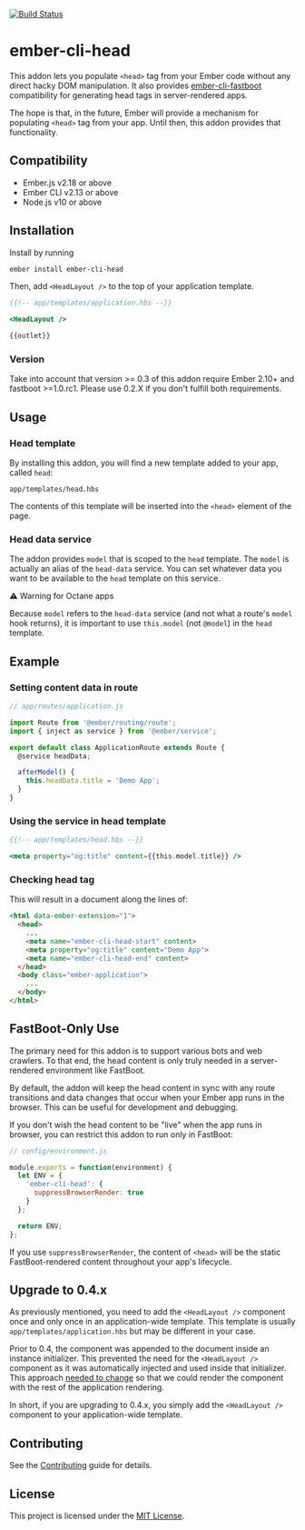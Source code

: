 [![Build Status](https://github.com/ronco/ember-cli-head/workflows/Build/badge.svg?branch=master)](https://github.com/ronco/ember-cli-head/actions?query=branch%3Amaster+workflow%3A%22Build%22)

# ember-cli-head

This addon lets you populate `<head>` tag from your Ember code without any direct hacky DOM manipulation. It also provides [ember-cli-fastboot](https://github.com/ember-fastboot/ember-cli-fastboot) compatibility for generating head tags in server-rendered apps.

The hope is that, in the future, Ember will provide a mechanism for populating `<head>` tag from your app. Until then, this addon provides that functionality.


## Compatibility

* Ember.js v2.18 or above
* Ember CLI v2.13 or above
* Node.js v10 or above


## Installation

Install by running

```bash
ember install ember-cli-head
```

Then, add `<HeadLayout />` to the top of your application template.

```handlebars
{{!-- app/templates/application.hbs --}}

<HeadLayout />

{{outlet}}
```


### Version

Take into account that version >= 0.3 of this addon require Ember 2.10+ and fastboot >=1.0.rc1. Please use 0.2.X if you don't fulfill both requirements.


## Usage

### Head template

By installing this addon, you will find a new template added to your app, called `head`:

```
app/templates/head.hbs
```

The contents of this template will be inserted into the `<head>` element of the page.


### Head data service

The addon provides `model` that is scoped to the `head` template. The `model` is actually an alias of the `head-data` service. You can set whatever data you want to be available to the `head` template on this service.

⚠️ Warning for Octane apps

Because `model` refers to the `head-data` service (and not what a route's `model` hook returns), it is important to use `this.model` (not `@model`) in the `head` template.


## Example

### Setting content data in route

```javascript
// app/routes/application.js

import Route from '@ember/routing/route';
import { inject as service } from '@ember/service';

export default class ApplicationRoute extends Route {
  @service headData;

  afterModel() {
    this.headData.title = 'Demo App';
  }
}
```


### Using the service in head template

```handlebars
{{!-- app/templates/head.hbs --}}

<meta property="og:title" content={{this.model.title}} />
```


### Checking head tag

This will result in a document along the lines of:

```html
<html data-ember-extension="1">
  <head>
    ...
    <meta name="ember-cli-head-start" content>
    <meta property="og:title" content="Demo App">
    <meta name="ember-cli-head-end" content>
  </head>
  <body class="ember-application">
    ...
  </body>
</html>
```


## FastBoot-Only Use

The primary need for this addon is to support various bots and web crawlers. To that end, the head content is only truly needed in a server-rendered environment like FastBoot.

By default, the addon will keep the head content in sync with any route transitions and data changes that occur when your Ember app runs in the browser. This can be useful for development and debugging.

If you don't wish the head content to be "live" when the app runs in browser, you can restrict this addon to run only in FastBoot:

```javascript
// config/environment.js

module.exports = function(environment) {
  let ENV = {
    'ember-cli-head': {
      suppressBrowserRender: true
    }
  };

  return ENV;
};
```

If you use `suppressBrowserRender`, the content of `<head>` will be the static FastBoot-rendered content throughout your app's lifecycle.


## Upgrade to 0.4.x

As previously mentioned, you need to add the `<HeadLayout />` component once and only once in an application-wide template. This template is usually `app/templates/application.hbs` but may be different in your case.

Prior to 0.4, the component was appended to the document inside an instance initializer. This prevented the need for the `<HeadLayout />` component as it was automatically injected and used inside that initializer. This approach [needed to change](https://github.com/ronco/ember-cli-head/pull/37) so that we could render the component with the rest of the application rendering.

In short, if you are upgrading to 0.4.x, you simply add the `<HeadLayout />` component to your application-wide template.


## Contributing

See the [Contributing](CONTRIBUTING.md) guide for details.

## License

This project is licensed under the [MIT License](LICENSE.md).
